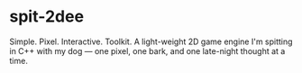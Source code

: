 # spit-2dee
Simple. Pixel. Interactive. Toolkit. A light-weight 2D game engine I'm spitting in C++ with my dog — one pixel, one bark, and one late-night thought at a time.
